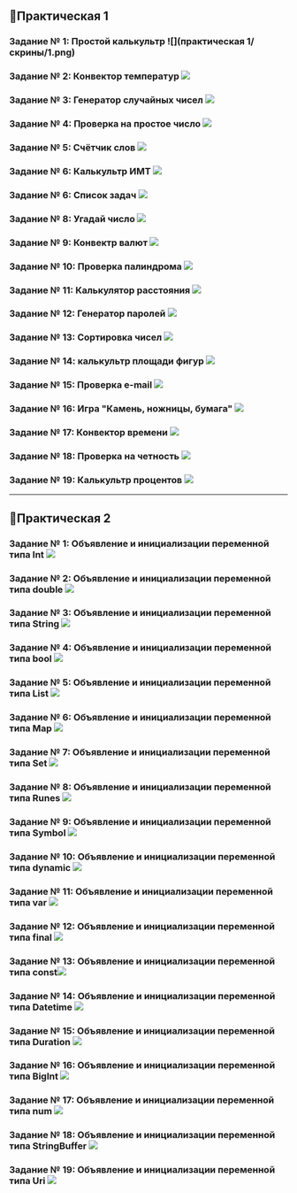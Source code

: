 ## 📁Практическая 1 

### Задание № 1: Простой калькультр ![](практическая 1/скрины/1.png)
### Задание № 2: Конвектор температур ![](https://github.com/Danilzone/qwerty/blob/main/src/screenshots/2.png)
### Задание № 3: Генератор случайных чисел ![](https://github.com/Danilzone/qwerty/blob/main/src/screenshots/3.png)
### Задание № 4: Проверка на простое число ![](https://github.com/Danilzone/qwerty/blob/main/src/screenshots/4.png)
### Задание № 5: Счётчик слов ![](https://github.com/Danilzone/qwerty/blob/main/src/screenshots/5.png)
### Задание № 6: Калькультр ИМТ ![](https://github.com/Danilzone/qwerty/blob/main/src/screenshots/6.png)
### Задание № 6: Список задач ![](https://github.com/Danilzone/qwerty/blob/main/src/screenshots/7.png)
### Задание № 8: Угадай число ![](https://github.com/Danilzone/qwerty/blob/main/src/screenshots/8.png)
### Задание № 9: Конвектр валют ![](https://github.com/Danilzone/qwerty/blob/main/src/screenshots/9.png)
### Задание № 10: Проверка палиндрома ![](https://github.com/Danilzone/qwerty/blob/main/src/screenshots/10.png)
### Задание № 11: Калькулятор расстояния ![](https://github.com/Danilzone/qwerty/blob/main/src/screenshots/11.PNG)
### Задание № 12: Генератор паролей ![](https://github.com/Danilzone/qwerty/blob/main/src/screenshots/12.PNG)
### Задание № 13: Сортировка чисел ![](https://github.com/Danilzone/qwerty/blob/main/src/screenshots/13.PNG)
### Задание № 14: калькультр площади фигур ![](https://github.com/Danilzone/qwerty/blob/main/src/screenshots/14.PNG)
### Задание № 15: Проверка e-mail ![](https://github.com/Danilzone/qwerty/blob/main/src/screenshots/15.PNG)
### Задание № 16: Игра "Камень, ножницы, бумага" ![](https://github.com/Danilzone/qwerty/blob/main/src/screenshots/16.PNG)
### Задание № 17: Конвектор времени ![](https://github.com/Danilzone/qwerty/blob/main/src/screenshots/17.PNG)
### Задание № 18: Проверка на четность ![](https://github.com/Danilzone/qwerty/blob/main/src/screenshots/18.PNG)
### Задание № 19: Калькультр процентов ![](https://github.com/Danilzone/qwerty/blob/main/src/screenshots/19.PNG)

-----------------------------------------------------------------

## 📁Практическая 2 

### Задание № 1: Объявление и инициализации переменной типа Int ![](https://github.com/Danilzone/qwerty/blob/main/src/screenshots/pract2/1.png)
### Задание № 2: Объявление и инициализации переменной типа double ![](https://github.com/Danilzone/qwerty/blob/main/src/screenshots/pract2/2.png)
### Задание № 3: Объявление и инициализации переменной типа String ![](https://github.com/Danilzone/qwerty/blob/main/src/screenshots/pract2/3.png)
### Задание № 4: Объявление и инициализации переменной типа bool ![](https://github.com/Danilzone/qwerty/blob/main/src/screenshots/pract2/4.png)
### Задание № 5: Объявление и инициализации переменной типа List ![](https://github.com/Danilzone/qwerty/blob/main/src/screenshots/pract2/5.png)
### Задание № 6: Объявление и инициализации переменной типа Map ![](https://github.com/Danilzone/qwerty/blob/main/src/screenshots/pract2/6.png)
### Задание № 7: Объявление и инициализации переменной типа Set ![](https://github.com/Danilzone/qwerty/blob/main/src/screenshots/pract2/7.png)
### Задание № 8: Объявление и инициализации переменной типа Runes ![](https://github.com/Danilzone/qwerty/blob/main/src/screenshots/pract2/8.png)
### Задание № 9: Объявление и инициализации переменной типа Symbol ![](https://github.com/Danilzone/qwerty/blob/main/src/screenshots/pract2/9.png)
### Задание № 10: Объявление и инициализации переменной типа dynamic ![](https://github.com/Danilzone/qwerty/blob/main/src/screenshots/pract2/10.png)
### Задание № 11: Объявление и инициализации переменной типа var ![](https://github.com/Danilzone/qwerty/blob/main/src/screenshots/pract2/11.png)
### Задание № 12: Объявление и инициализации переменной типа final ![](https://github.com/Danilzone/qwerty/blob/main/src/screenshots/pract2/12.png)
### Задание № 13: Объявление и инициализации переменной типа const![](https://github.com/Danilzone/qwerty/blob/main/src/screenshots/pract2/13.png)
### Задание № 14: Объявление и инициализации переменной типа Datetime ![](https://github.com/Danilzone/qwerty/blob/main/src/screenshots/pract2/14.png)
### Задание № 15: Объявление и инициализации переменной типа Duration ![](https://github.com/Danilzone/qwerty/blob/main/src/screenshots/pract2/15.png)
### Задание № 16: Объявление и инициализации переменной типа BigInt ![](https://github.com/Danilzone/qwerty/blob/main/src/screenshots/pract2/16.png)
### Задание № 17: Объявление и инициализации переменной типа num ![](https://github.com/Danilzone/qwerty/blob/main/src/screenshots/pract2/17.png)
### Задание № 18: Объявление и инициализации переменной типа StringBuffer ![](https://github.com/Danilzone/qwerty/blob/main/src/screenshots/pract2/18.png)
### Задание № 19: Объявление и инициализации переменной типа Uri ![](https://github.com/Danilzone/qwerty/blob/main/src/screenshots/pract2/19.png)
